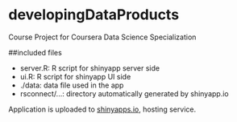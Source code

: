 # developingDataProducts
Course Project for Coursera Data Science Specialization

##included files
* server.R: R script for shinyapp server side
* ui.R: R script for shinyapp UI side
* ./data: data file used in the app
* rsconnect/...: directory automatically generated by shinyapp.io

Application is uploaded to [shinyapps.io](https://junimamura.shinyapps.io/courseProj), hosting service.